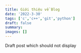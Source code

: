```yaml
---
title: Giới thiệu về Blog
date: '2022-3-30'
tags: ['c','c++','git','python']
draft: false
summary:
images: []
---
```


Draft post which should not display
